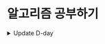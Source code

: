 # 알고리즘 공부하기

<details>
<summary>Update D-day</summary>
<div markdown="1">
24.05.11 조금 더 열심히 하자... DFS/BFS 문제 풀이 완료<br/>
24.05.13 정렬에 관해 공부한날, 삽입,선택,퀵 화이팅!<br/>
24.05.14 이진탐색에 대해 공부한날, 순차탐색보다 효율적!<br/>
24.05.23 다이나믹 프로그래밍 <br/>
24.05.24 다이나믹 프로그래밍, 이진탐색 1문제  <br/>
24.05.26 ... 아무거또 못함  <br/>
24.05.29 DP 못푼문제 풀기  <br/>
24.05.31 다익스트라, 플로이드워셜 </br>
24.06.01 서로소 집합, 크루스칼 알고리즘 </br>
24.06.04 그리디(순열,조합) 5문제 </br>
24.06.05 구현 4문제 </br>
24.06.06 DFS/BFS 4문제 </br>
24.06.07 DFS/BFS 2문제...둘다 틀림.. </br>

</div>
</details>
